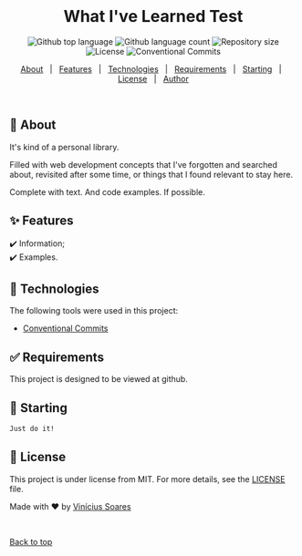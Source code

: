 <div align="center" id="top"> 
  &#xa0;
</div>

<h1 align="center">What I've Learned Test</h1>

<p align="center">
  <img alt="Github top language" src="https://img.shields.io/github/languages/top/viniciussoaresti/whativelearned?color=56BEB8">

  <img alt="Github language count" src="https://img.shields.io/github/languages/count/viniciussoaresti/whativelearned?color=56BEB8">

  <img alt="Repository size" src="https://img.shields.io/github/repo-size/viniciussoaresti/whativelearned?color=56BEB8">

  <img alt="License" src="https://img.shields.io/github/license/viniciussoaresti/whativelearned?color=56BEB8">

  <img alt="Conventional Commits" src="https://img.shields.io/badge/Conventional%20Commits-1.0.0-yellow.svg">

  <!-- <img alt="Github issues" src="https://img.shields.io/github/issues/viniciussoaresti/whativelearned?color=56BEB8" /> -->

  <!-- <img alt="Github forks" src="https://img.shields.io/github/forks/viniciussoaresti/whativelearned?color=56BEB8" /> -->

  <!-- <img alt="Github stars" src="https://img.shields.io/github/stars/viniciussoaresti/whativelearned?color=56BEB8" /> -->
</p>

<!-- Status -->

<!-- <h4 align="center"> 
	🚧  Whativelearned 🚀 Under construction...  🚧
</h4> 

<hr> -->

<p align="center">
  <a href="#dart-about">About</a> &#xa0; | &#xa0; 
  <a href="#sparkles-features">Features</a> &#xa0; | &#xa0;
  <a href="#rocket-technologies">Technologies</a> &#xa0; | &#xa0;
  <a href="#white_check_mark-requirements">Requirements</a> &#xa0; | &#xa0;
  <a href="#checkered_flag-starting">Starting</a> &#xa0; | &#xa0;
  <a href="#memo-license">License</a> &#xa0; | &#xa0;
  <a href="https://github.com/viniciussoaresti" target="_blank">Author</a>
</p>

<br>

## :dart: About ##

It's kind of a personal library.


Filled with web development concepts that I've forgotten and searched about, revisited after some time, or things that I found relevant to stay here.


Complete with text. And code examples. If possible.

## :sparkles: Features ##

:heavy_check_mark: Information;\
:heavy_check_mark: Examples.

## :rocket: Technologies ##

The following tools were used in this project:

- [Conventional Commits](https://conventionalcommits.org)

## :white_check_mark: Requirements ##

This project is designed to be viewed at github.

## :checkered_flag: Starting ##

```bash
Just do it!
```

## :memo: License ##

This project is under license from MIT. For more details, see the [LICENSE](LICENSE.md) file.


Made with :heart: by <a href="https://github.com/viniciussoaresti" target="_blank">Vinícius Soares</a>

&#xa0;

<a href="#top">Back to top</a>
